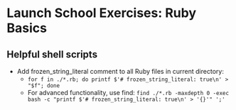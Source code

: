 # Launch School Exercises: Ruby Basics

## Helpful shell scripts
- Add frozen_string_literal comment to all Ruby files in current directory:
  - `for f in ./*.rb; do printf $'# frozen_string_literal: true\n' > "$f"; done`
  - For advanced functionality, use find: `find ./*.rb -maxdepth 0 -exec bash -c "printf $'# frozen_string_literal: true\n' > '{}'" ';'`